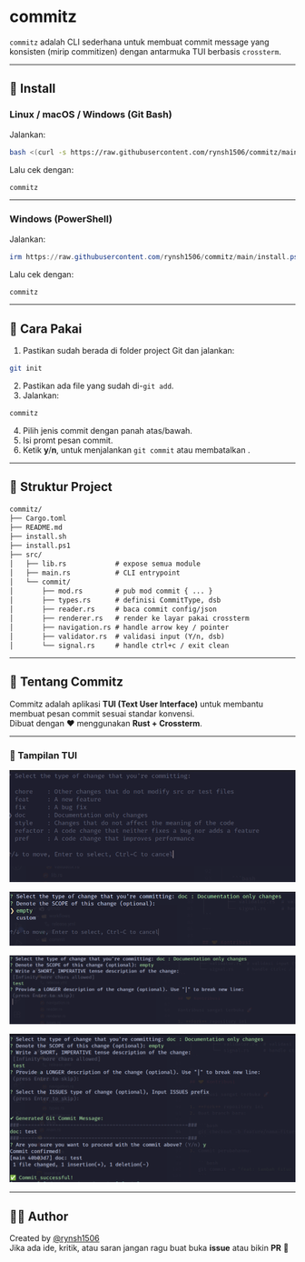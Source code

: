 # commitz

`commitz` adalah CLI sederhana untuk membuat commit message yang konsisten (mirip commitizen) dengan antarmuka TUI berbasis `crossterm`.

---

## 🚀 Install

### Linux / macOS / Windows (Git Bash)

Jalankan:

```bash
bash <(curl -s https://raw.githubusercontent.com/rynsh1506/commitz/main/install.sh)
```

Lalu cek dengan:

```bash
commitz
```

---

### Windows (PowerShell)

Jalankan:

```powershell
irm https://raw.githubusercontent.com/rynsh1506/commitz/main/install.ps1 | iex
```

Lalu cek dengan:

```powershell
commitz
```

---

## 📝 Cara Pakai

1. Pastikan sudah berada di folder project Git dan jalankan:

```bash
git init

```

2. Pastikan ada file yang sudah di-`git add`.
3. Jalankan:

```bash
commitz
```

4. Pilih jenis commit dengan panah atas/bawah.
5. Isi promt pesan commit.
6. Ketik **y**/**n**, untuk menjalankan `git commit` atau membatalkan .

---

## 📂 Struktur Project

```
commitz/
├── Cargo.toml
├── README.md
├── install.sh
├── install.ps1
├── src/
│   ├── lib.rs            # expose semua module
│   ├── main.rs           # CLI entrypoint
│   └── commit/
│       ├── mod.rs        # pub mod commit { ... }
│       ├── types.rs      # definisi CommitType, dsb
│       ├── reader.rs     # baca commit config/json
│       ├── renderer.rs   # render ke layar pakai crossterm
│       ├── navigation.rs # handle arrow key / pointer
│       ├── validator.rs  # validasi input (Y/n, dsb)
│       └── signal.rs     # handle ctrl+c / exit clean
```

---

## 🤝 Tentang Commitz

Commitz adalah aplikasi **TUI (Text User Interface)** untuk membantu membuat pesan commit sesuai standar konvensi.  
Dibuat dengan ❤️ menggunakan **Rust + Crossterm**.

---

### 📸 Tampilan TUI

![Tampilan Commitz](assets/ss1.png)

![Tampilan Commitz](assets/ss2.png)

![Tampilan Commitz](assets/ss3.png)

![Tampilan Commitz](assets/ss5.png)

---

## 👨‍💻 Author

Created by [@rynsh1506](https://github.com/rynsh1506)  
Jika ada ide, kritik, atau saran jangan ragu buat buka **issue** atau bikin **PR** 🚀
